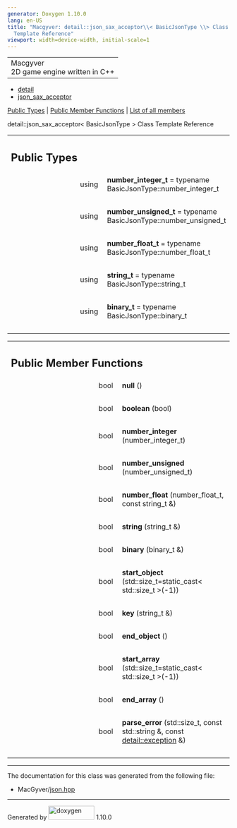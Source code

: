 ```yaml
---
generator: Doxygen 1.10.0
lang: en-US
title: "Macgyver: detail::json_sax_acceptor\\< BasicJsonType \\> Class
  Template Reference"
viewport: width=device-width, initial-scale=1
---
```


<div id="top">

<div id="titlearea">

<table data-cellspacing="0" data-cellpadding="0">
<colgroup>
<col style="width: 100%" />
</colgroup>
<tbody>
<tr id="projectrow" class="odd">
<td id="projectalign"><div id="projectname">
Macgyver
</div>
<div id="projectbrief">
2D game engine written in C++
</div></td>
</tr>
</tbody>
</table>

</div>

<div id="main-nav">

</div>

<div id="nav-path" class="navpath">

- <a href="namespacedetail.html" class="el">detail</a>
- <a href="classdetail_1_1json__sax__acceptor.html"
  class="el">json_sax_acceptor</a>

</div>

</div>

<div class="header">

<div class="summary">

[Public Types](#pub-types) \| [Public Member Functions](#pub-methods) \|
[List of all members](classdetail_1_1json__sax__acceptor-members.html)

</div>

<div class="headertitle">

<div class="title">

detail::json_sax_acceptor\< BasicJsonType \> Class Template Reference

</div>

</div>

</div>

<div class="contents">

<table class="memberdecls">
<colgroup>
<col style="width: 50%" />
<col style="width: 50%" />
</colgroup>
<tbody>
<tr class="odd heading">
<td colspan="2"><h2 id="public-types" class="groupheader"><span
id="pub-types"></span> Public Types</h2></td>
</tr>
<tr id="r_ad77c7f938c8af42cbac8019e9ff9d873"
class="even memitem:ad77c7f938c8af42cbac8019e9ff9d873">
<td class="memItemLeft" style="text-align: right;"
data-valign="top"><span id="ad77c7f938c8af42cbac8019e9ff9d873"></span>
using </td>
<td class="memItemRight"
data-valign="bottom"><strong>number_integer_t</strong> = typename
BasicJsonType::number_integer_t</td>
</tr>
<tr class="odd separator:ad77c7f938c8af42cbac8019e9ff9d873">
<td colspan="2" class="memSeparator"> </td>
</tr>
<tr id="r_a084d8f020af38f026f4c54717a7c9a31"
class="even memitem:a084d8f020af38f026f4c54717a7c9a31">
<td class="memItemLeft" style="text-align: right;"
data-valign="top"><span id="a084d8f020af38f026f4c54717a7c9a31"></span>
using </td>
<td class="memItemRight"
data-valign="bottom"><strong>number_unsigned_t</strong> = typename
BasicJsonType::number_unsigned_t</td>
</tr>
<tr class="odd separator:a084d8f020af38f026f4c54717a7c9a31">
<td colspan="2" class="memSeparator"> </td>
</tr>
<tr id="r_ade833f85ba121e88b2db31e9ac12f307"
class="even memitem:ade833f85ba121e88b2db31e9ac12f307">
<td class="memItemLeft" style="text-align: right;"
data-valign="top"><span id="ade833f85ba121e88b2db31e9ac12f307"></span>
using </td>
<td class="memItemRight"
data-valign="bottom"><strong>number_float_t</strong> = typename
BasicJsonType::number_float_t</td>
</tr>
<tr class="odd separator:ade833f85ba121e88b2db31e9ac12f307">
<td colspan="2" class="memSeparator"> </td>
</tr>
<tr id="r_ae8c1db85a3deecd8aa43474ae07cf136"
class="even memitem:ae8c1db85a3deecd8aa43474ae07cf136">
<td class="memItemLeft" style="text-align: right;"
data-valign="top"><span id="ae8c1db85a3deecd8aa43474ae07cf136"></span>
using </td>
<td class="memItemRight" data-valign="bottom"><strong>string_t</strong>
= typename BasicJsonType::string_t</td>
</tr>
<tr class="odd separator:ae8c1db85a3deecd8aa43474ae07cf136">
<td colspan="2" class="memSeparator"> </td>
</tr>
<tr id="r_aab5e83f6e2512b51b0c8f65364af63d9"
class="even memitem:aab5e83f6e2512b51b0c8f65364af63d9">
<td class="memItemLeft" style="text-align: right;"
data-valign="top"><span id="aab5e83f6e2512b51b0c8f65364af63d9"></span>
using </td>
<td class="memItemRight" data-valign="bottom"><strong>binary_t</strong>
= typename BasicJsonType::binary_t</td>
</tr>
<tr class="odd separator:aab5e83f6e2512b51b0c8f65364af63d9">
<td colspan="2" class="memSeparator"> </td>
</tr>
</tbody>
</table>

<table class="memberdecls">
<colgroup>
<col style="width: 50%" />
<col style="width: 50%" />
</colgroup>
<tbody>
<tr class="odd heading">
<td colspan="2"><h2 id="public-member-functions"
class="groupheader"><span id="pub-methods"></span> Public Member
Functions</h2></td>
</tr>
<tr id="r_a4ed18878e3967f3512eb4e8d4e1e9396"
class="even memitem:a4ed18878e3967f3512eb4e8d4e1e9396">
<td class="memItemLeft" style="text-align: right;"
data-valign="top"><span id="a4ed18878e3967f3512eb4e8d4e1e9396"></span>
bool </td>
<td class="memItemRight" data-valign="bottom"><strong>null</strong>
()</td>
</tr>
<tr class="odd separator:a4ed18878e3967f3512eb4e8d4e1e9396">
<td colspan="2" class="memSeparator"> </td>
</tr>
<tr id="r_a356a53a3cdc5816f794597112756ce01"
class="even memitem:a356a53a3cdc5816f794597112756ce01">
<td class="memItemLeft" style="text-align: right;"
data-valign="top"><span id="a356a53a3cdc5816f794597112756ce01"></span>
bool </td>
<td class="memItemRight" data-valign="bottom"><strong>boolean</strong>
(bool)</td>
</tr>
<tr class="odd separator:a356a53a3cdc5816f794597112756ce01">
<td colspan="2" class="memSeparator"> </td>
</tr>
<tr id="r_a1ac59d95160475c9761c35a686ad7016"
class="even memitem:a1ac59d95160475c9761c35a686ad7016">
<td class="memItemLeft" style="text-align: right;"
data-valign="top"><span id="a1ac59d95160475c9761c35a686ad7016"></span>
bool </td>
<td class="memItemRight"
data-valign="bottom"><strong>number_integer</strong>
(number_integer_t)</td>
</tr>
<tr class="odd separator:a1ac59d95160475c9761c35a686ad7016">
<td colspan="2" class="memSeparator"> </td>
</tr>
<tr id="r_a812597db7d13d68d3fc0cc0451156d7b"
class="even memitem:a812597db7d13d68d3fc0cc0451156d7b">
<td class="memItemLeft" style="text-align: right;"
data-valign="top"><span id="a812597db7d13d68d3fc0cc0451156d7b"></span>
bool </td>
<td class="memItemRight"
data-valign="bottom"><strong>number_unsigned</strong>
(number_unsigned_t)</td>
</tr>
<tr class="odd separator:a812597db7d13d68d3fc0cc0451156d7b">
<td colspan="2" class="memSeparator"> </td>
</tr>
<tr id="r_abaf24f1336b5a204cfad9132967a9aab"
class="even memitem:abaf24f1336b5a204cfad9132967a9aab">
<td class="memItemLeft" style="text-align: right;"
data-valign="top"><span id="abaf24f1336b5a204cfad9132967a9aab"></span>
bool </td>
<td class="memItemRight"
data-valign="bottom"><strong>number_float</strong> (number_float_t,
const string_t &amp;)</td>
</tr>
<tr class="odd separator:abaf24f1336b5a204cfad9132967a9aab">
<td colspan="2" class="memSeparator"> </td>
</tr>
<tr id="r_aa8ecef0d8f7096cd72acc95d0c349013"
class="even memitem:aa8ecef0d8f7096cd72acc95d0c349013">
<td class="memItemLeft" style="text-align: right;"
data-valign="top"><span id="aa8ecef0d8f7096cd72acc95d0c349013"></span>
bool </td>
<td class="memItemRight" data-valign="bottom"><strong>string</strong>
(string_t &amp;)</td>
</tr>
<tr class="odd separator:aa8ecef0d8f7096cd72acc95d0c349013">
<td colspan="2" class="memSeparator"> </td>
</tr>
<tr id="r_a1641a2fd047419e91253b1635970f2de"
class="even memitem:a1641a2fd047419e91253b1635970f2de">
<td class="memItemLeft" style="text-align: right;"
data-valign="top"><span id="a1641a2fd047419e91253b1635970f2de"></span>
bool </td>
<td class="memItemRight" data-valign="bottom"><strong>binary</strong>
(binary_t &amp;)</td>
</tr>
<tr class="odd separator:a1641a2fd047419e91253b1635970f2de">
<td colspan="2" class="memSeparator"> </td>
</tr>
<tr id="r_a13a84661a9c697058a50741567751336"
class="even memitem:a13a84661a9c697058a50741567751336">
<td class="memItemLeft" style="text-align: right;"
data-valign="top"><span id="a13a84661a9c697058a50741567751336"></span>
bool </td>
<td class="memItemRight"
data-valign="bottom"><strong>start_object</strong>
(std::size_t=static_cast&lt; std::size_t &gt;(-1))</td>
</tr>
<tr class="odd separator:a13a84661a9c697058a50741567751336">
<td colspan="2" class="memSeparator"> </td>
</tr>
<tr id="r_ac5bd1fdedf4292062a554c96b0a857bd"
class="even memitem:ac5bd1fdedf4292062a554c96b0a857bd">
<td class="memItemLeft" style="text-align: right;"
data-valign="top"><span id="ac5bd1fdedf4292062a554c96b0a857bd"></span>
bool </td>
<td class="memItemRight" data-valign="bottom"><strong>key</strong>
(string_t &amp;)</td>
</tr>
<tr class="odd separator:ac5bd1fdedf4292062a554c96b0a857bd">
<td colspan="2" class="memSeparator"> </td>
</tr>
<tr id="r_a0f6fdb3c1d975b49dfc92f5a41096855"
class="even memitem:a0f6fdb3c1d975b49dfc92f5a41096855">
<td class="memItemLeft" style="text-align: right;"
data-valign="top"><span id="a0f6fdb3c1d975b49dfc92f5a41096855"></span>
bool </td>
<td class="memItemRight"
data-valign="bottom"><strong>end_object</strong> ()</td>
</tr>
<tr class="odd separator:a0f6fdb3c1d975b49dfc92f5a41096855">
<td colspan="2" class="memSeparator"> </td>
</tr>
<tr id="r_a23fbef6b0be5b4d8e38b207909a5ad7e"
class="even memitem:a23fbef6b0be5b4d8e38b207909a5ad7e">
<td class="memItemLeft" style="text-align: right;"
data-valign="top"><span id="a23fbef6b0be5b4d8e38b207909a5ad7e"></span>
bool </td>
<td class="memItemRight"
data-valign="bottom"><strong>start_array</strong>
(std::size_t=static_cast&lt; std::size_t &gt;(-1))</td>
</tr>
<tr class="odd separator:a23fbef6b0be5b4d8e38b207909a5ad7e">
<td colspan="2" class="memSeparator"> </td>
</tr>
<tr id="r_a78ce28c97dd3cb30e6c16a359eb4f9cc"
class="even memitem:a78ce28c97dd3cb30e6c16a359eb4f9cc">
<td class="memItemLeft" style="text-align: right;"
data-valign="top"><span id="a78ce28c97dd3cb30e6c16a359eb4f9cc"></span>
bool </td>
<td class="memItemRight" data-valign="bottom"><strong>end_array</strong>
()</td>
</tr>
<tr class="odd separator:a78ce28c97dd3cb30e6c16a359eb4f9cc">
<td colspan="2" class="memSeparator"> </td>
</tr>
<tr id="r_ac46fea955b1e307c7b3eb755051e52ef"
class="even memitem:ac46fea955b1e307c7b3eb755051e52ef">
<td class="memItemLeft" style="text-align: right;"
data-valign="top"><span id="ac46fea955b1e307c7b3eb755051e52ef"></span>
bool </td>
<td class="memItemRight"
data-valign="bottom"><strong>parse_error</strong> (std::size_t, const
std::string &amp;, const <a href="classdetail_1_1exception.html"
class="el">detail::exception</a> &amp;)</td>
</tr>
<tr class="odd separator:ac46fea955b1e307c7b3eb755051e52ef">
<td colspan="2" class="memSeparator"> </td>
</tr>
</tbody>
</table>

------------------------------------------------------------------------

The documentation for this class was generated from the following file:

- MacGyver/<a href="json_8hpp_source.html" class="el">json.hpp</a>

</div>

------------------------------------------------------------------------

<span class="small">Generated
by [<img src="doxygen.svg" class="footer" width="104" height="31"
alt="doxygen" />](https://www.doxygen.org/index.html) 1.10.0</span>
